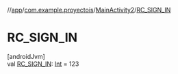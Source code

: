 //[app](../../../index.md)/[com.example.proyectois](../index.md)/[MainActivity2](index.md)/[RC_SIGN_IN](-r-c_-s-i-g-n_-i-n.md)

# RC_SIGN_IN

[androidJvm]\
val [RC_SIGN_IN](-r-c_-s-i-g-n_-i-n.md): [Int](https://kotlinlang.org/api/latest/jvm/stdlib/kotlin/-int/index.html) = 123
